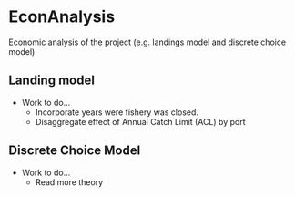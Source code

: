 # EconAnalysis
Economic analysis of the project (e.g. landings model and discrete choice model)

## Landing model
+ Work to do...
  + Incorporate years were fishery was closed. 
  + Disaggregate effect of Annual Catch Limit (ACL) by port

## Discrete Choice Model
+ Work to do...
  + Read more theory
